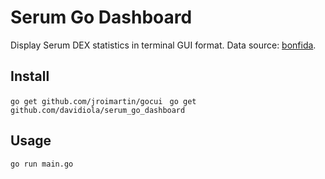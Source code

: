 # Serum Go Dashboard
Display Serum DEX statistics in terminal GUI format. Data source: [bonfida](https://docs.bonfida.com/#introduction).
## Install
```go get github.com/jroimartin/gocui```
``` go get github.com/davidiola/serum_go_dashboard```
## Usage
```go run main.go```
